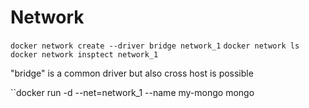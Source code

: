 # Network

``docker network create --driver bridge network_1``
``docker network ls``
``docker network insptect network_1``

"bridge" is a common driver but also cross host is possible

``docker run -d --net=network_1 --name my-mongo mongo
